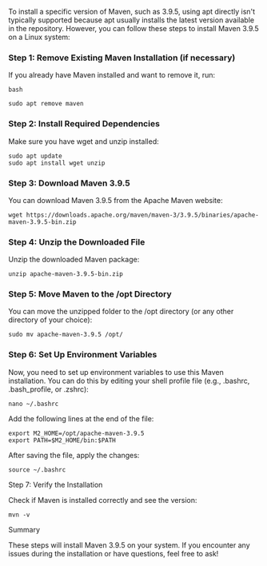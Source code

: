 To install a specific version of Maven, such as 3.9.5, using apt directly isn't typically supported because apt usually installs the latest version available in the repository. However, you can follow these steps to install Maven 3.9.5 on a Linux system:

### Step 1: Remove Existing Maven Installation (if necessary)

If you already have Maven installed and want to remove it, run:
```
bash

sudo apt remove maven
```

### Step 2: Install Required Dependencies

Make sure you have wget and unzip installed:

```
sudo apt update
sudo apt install wget unzip
```

### Step 3: Download Maven 3.9.5

You can download Maven 3.9.5 from the Apache Maven website:

```
wget https://downloads.apache.org/maven/maven-3/3.9.5/binaries/apache-maven-3.9.5-bin.zip
```

### Step 4: Unzip the Downloaded File

Unzip the downloaded Maven package:

```
unzip apache-maven-3.9.5-bin.zip
```

### Step 5: Move Maven to the /opt Directory

You can move the unzipped folder to the /opt directory (or any other directory of your choice):

```
sudo mv apache-maven-3.9.5 /opt/
```

### Step 6: Set Up Environment Variables

Now, you need to set up environment variables to use this Maven installation. You can do this by editing your shell profile file (e.g., .bashrc, .bash_profile, or .zshrc):

```
nano ~/.bashrc
```
Add the following lines at the end of the file:

```
export M2_HOME=/opt/apache-maven-3.9.5
export PATH=$M2_HOME/bin:$PATH
```

After saving the file, apply the changes:

```
source ~/.bashrc
```

Step 7: Verify the Installation

Check if Maven is installed correctly and see the version:

```
mvn -v
```

Summary

These steps will install Maven 3.9.5 on your system. If you encounter any issues during the installation or have questions, feel free to ask!